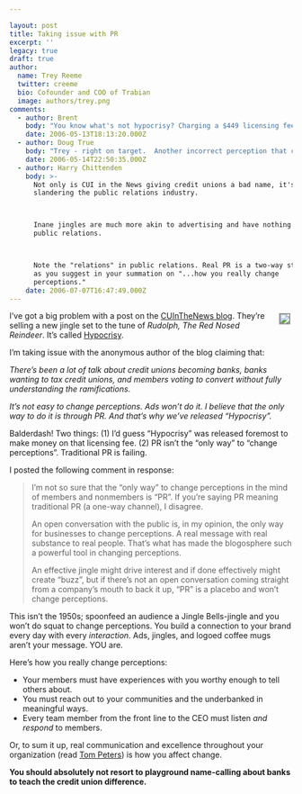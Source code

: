 ```yaml
---

layout: post
title: Taking issue with PR
excerpt: ''
legacy: true
draft: true
author:
  name: Trey Reeme
  twitter: creeme
  bio: Cofounder and COO of Trabian
  image: authors/trey.png
comments:
  - author: Brent
    body: "You know what's not hypocrisy? Charging a $449 licensing fee for a song with hijacked music about the \"not-for-profit difference.\""
    date: 2006-05-13T18:13:20.000Z
  - author: Doug True
    body: "Trey - right on target.  Another incorrect perception that credit union's fight is that we are not as sophisticated as banks.  Sophisticated as in product line and in our ability to deliver products.  Somehow I think a tune to Rudolph is only going to deepen this inaccurate perception.  If we serve our members to the point where they are raving fans about the credit union (and give them the forums to tell others why they are such a big fan) then do we have to worry about the competition so much?  "
    date: 2006-05-14T22:50:35.000Z
  - author: Harry Chittenden
    body: >-
      Not only is CUI in the News giving credit unions a bad name, it's also
      slandering the public relations industry.



      Inane jingles are much more akin to advertising and have nothing to do with
      public relations.



      Note the "relations" in public relations. Real PR is a two-way street, just
      as you suggest in your summation on "...how you really change
      perceptions."
    date: 2006-07-07T16:47:49.000Z
---
```


<p><a href="http://www.cuinthenews.com/weblog.php"><img src="/images/legacy/iStock_000000853095Small-2.jpg" style="float:right; border: 2px solid #999999; margin: 4px;"></a>I&#8217;ve got a big problem with a post on the <a href="http://www.cuinthenews.com/weblog.php">CUInTheNews blog</a>.  They&#8217;re selling a new jingle set to the tune of <em>Rudolph, The Red Nosed Reindeer</em>.  It&#8217;s called <a href="http://www.cuva.us/Song/">Hypocrisy</a>.</p>
<p>I&#8217;m taking issue with the anonymous author of the blog claiming that:</p>
<p><em>There’s been a lot of talk about credit unions becoming banks, banks wanting to tax credit unions, and members voting to convert without fully understanding the ramifications.  </em></p><p><em>It’s not easy to change perceptions. Ads won’t do it. I believe that the only way to do it is through PR. And that’s why we&#8217;ve released “Hypocrisy”. </em>
<p>Balderdash! Two things: (1) I&#8217;d guess &#8220;Hypocrisy&#8221; was released foremost to make money on that licensing fee. (2) PR isn&#8217;t the &#8220;only way&#8221; to &#8220;change perceptions&#8221;.  Traditional PR is failing.</p>
<p>I posted the following comment in response:</p>
<blockquote><p>I&#8217;m not so sure that the &#8220;only way&#8221; to change perceptions in the mind of members and nonmembers is &#8220;PR&#8221;. If you&#8217;re saying PR meaning traditional PR (a one-way channel), I disagree.</p><p>An open conversation with the public is, in my opinion, the only way for businesses to change perceptions. A real message with real substance to real people. That&#8217;s what has made the blogosphere such a powerful tool in changing perceptions.</p><p>An effective jingle might drive interest and if done effectively might create &#8220;buzz&#8221;, but if there&#8217;s not an open conversation coming straight from a company&#8217;s mouth to back it up, &#8220;PR&#8221; is a placebo and won&#8217;t change perceptions.</p></blockquote>
<p>This isn&#8217;t the 1950s; spoonfeed an audience a Jingle Bells-jingle and you won&#8217;t do squat to change perceptions.  You build a connection to your brand every day with every <em>interaction</em>.  Ads, jingles, and logoed coffee mugs aren&#8217;t your message.  <span class="caps">YOU</span> are.</p>
<p>Here&#8217;s how you really change perceptions:</p>
<ul>
<li>Your members must have experiences with you worthy enough to tell others about.  </li>
<li>You must reach out to your communities and the underbanked in meaningful ways.  </li>
<li>Every team member from the front line to the <span class="caps">CEO</span> must listen <em>and respond</em> to members.</li>
</ul>
<p>Or, to sum it up, real communication and excellence throughout your organization (read <a href="http://www.tompeters.com/">Tom Peters</a>) is how you affect change.</p>
<p><strong>You should absolutely not resort to playground name-calling about banks to teach the credit union difference.</strong></p>
